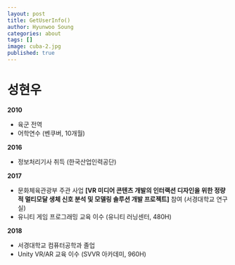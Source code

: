 ```yaml
---
layout: post
title: GetUserInfo()
author: Hyunwoo Soung
categories: about
tags: []
image: cuba-2.jpg
published: true
---
```


# 성현우  

**2010**
- 육군 전역
- 어학연수 (벤쿠버, 10개월)

**2016**
- 정보처리기사 취득 (한국산업인력공단)

**2017**  
- 문화체육관광부 주관 사업 **[VR 미디어 콘텐츠 개발의 인터랙션 디자인을 위한 정량적 멀티모달 생체 신호 분석 및 모델링 솔루션 개발 프로젝트]** 참여 (서경대학교 연구실)
- 유니티 게임 프로그래밍 교육 이수 (유니티 러닝센터, 480H)

**2018** 
- 서경대학교 컴퓨터공학과 졸업
- Unity VR/AR 교육 이수 (SVVR 아카데미, 960H)